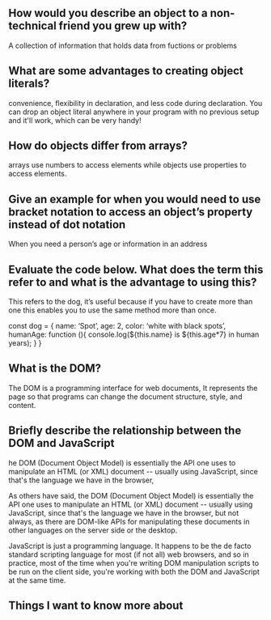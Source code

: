 
## How would you describe an object to a non-technical friend you grew up with?
A collection of information that holds data from fuctions or problems

## What are some advantages to creating object literals?

convenience, flexibility in declaration, and less code during declaration. You can drop an object literal anywhere in your program with no previous setup and it'll work, which can be very handy!

## How do objects differ from arrays?
arrays use numbers to access elements while objects use properties to access elements.

## Give an example for when you would need to use bracket notation to access an object’s property instead of dot notation
When you need a person’s age or information in an address

## Evaluate the code below. What does the term this refer to and what is the advantage to using this?
This refers to the dog, it’s useful because if you have to create more than one this enables you to use the same method more than once.

const dog = { name: ‘Spot’, age: 2, color: ‘white with black spots’, humanAge: function (){ console.log(${this.name} is ${this.age*7} in human years); } }

## What is the DOM?
The DOM is a programming interface for web documents, It represents the page so that programs can change the document structure, style, and content.

## Briefly describe the relationship between the DOM and JavaScript
he DOM (Document Object Model) is essentially the API one uses to manipulate an HTML (or XML) document -- usually using JavaScript, since that's the language we have in the browser,

As others have said, the DOM (Document Object Model) is essentially the API one uses to manipulate an HTML (or XML) document -- usually using JavaScript, since that's the language we have in the browser, but not always, as there are DOM-like APIs for manipulating these documents in other languages on the server side or the desktop.

JavaScript is just a programming language. It happens to be the de facto standard scripting language for most (if not all) web browsers, and so in practice, most of the time when you're writing DOM manipulation scripts to be run on the client side, you're working with both the DOM and JavaScript at the same time.

## Things I want to know more about